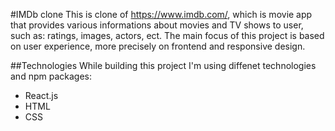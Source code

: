 #IMDb clone
This is clone of https://www.imdb.com/, which is movie app that provides various informations about movies and TV shows to user, such as: ratings, images, actors, ect.
The main focus of this project is based on user experience, more precisely on frontend and responsive design.

##Technologies
While building this project I'm using diffenet technologies and npm packages:
- React.js
- HTML
- CSS
